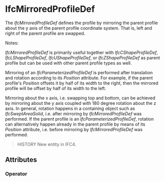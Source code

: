 # IfcMirroredProfileDef

The _IfcMirroredProfileDef_ defines the profile by mirroring the parent profile about the y axis of the parent profile coordinate system. That is, left and right of the parent profile are swapped.
<!-- end of short definition -->


Notes:

_IfcMirroredProfileDef_ is primarily useful together with _IfcCShapeProfileDef_, _IfcLShapeProfileDef_, _IfcUShapeProfileDef_, or _IfcZShapeProfileDef_ as parent profile but can be used with other parent profile types as well.

Mirroring of an _IfcParameterizedProfileDef_ is performed after translation and rotation according to its _Position_ attribute. For example, if the parent profile's _Position_ offsets it by half of its width to the right, then the mirrored profile will be offset by half of its width to the left.

Mirroring about the x axis, i.e. swapping top and bottom, can be achieved by mirroring about the y axis coupled with 180 degree rotation about the z axis. In general, rotation happens in a containing object such as _IfcSweptAreaSolid_, i.e. after mirroring by _IfcMirroredProfileDef_ was performed. If the parent profile is an _IfcParameterizedProfileDef_, rotation can alternatively happen already in the parent profile by means of its _Position_ attribute, i.e. before mirroring by _IfcMirroredProfileDef_ was performed.

> HISTORY New entity in IFC4.

## Attributes

### Operator

